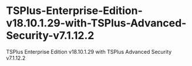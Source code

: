 # TSPlus-Enterprise-Edition-v18.10.1.29-with-TSPlus-Advanced-Security-v7.1.12.2
TSPlus Enterprise Edition v18.10.1.29 with TSPlus Advanced Security v7.1.12.2
